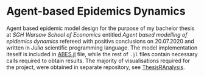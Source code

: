 # Agent-based Epidemics Dynamics

Agent based epidemic model design for the purpose of my bachelor thesis at *SGH Warsaw School of Economics* entitled *Agent based modelling of epidemics dynamics* refereed with positivs conclusions on 20.07.2020 and written in *Julia* scientific programming language. The model implementation iteself is included in [ABES.jl](/ABES.jl) file, while the rest of `.jl` files contain necessary calls required to obtain results. The majority of visualisations required for the project, were obtained in separate repository, see [ThesisRAnalysis](https://github.com/jcierocki/ThesisRAnalysis).
